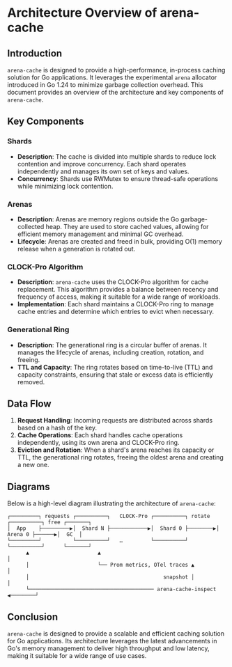 # Architecture Overview of arena-cache

## Introduction

`arena-cache` is designed to provide a high-performance, in-process caching solution for Go applications. It leverages the experimental `arena` allocator introduced in Go 1.24 to minimize garbage collection overhead. This document provides an overview of the architecture and key components of `arena-cache`.

## Key Components

### Shards

- **Description**: The cache is divided into multiple shards to reduce lock contention and improve concurrency. Each shard operates independently and manages its own set of keys and values.
- **Concurrency**: Shards use RWMutex to ensure thread-safe operations while minimizing lock contention.

### Arenas

- **Description**: Arenas are memory regions outside the Go garbage-collected heap. They are used to store cached values, allowing for efficient memory management and minimal GC overhead.
- **Lifecycle**: Arenas are created and freed in bulk, providing O(1) memory release when a generation is rotated out.

### CLOCK-Pro Algorithm

- **Description**: `arena-cache` uses the CLOCK-Pro algorithm for cache replacement. This algorithm provides a balance between recency and frequency of access, making it suitable for a wide range of workloads.
- **Implementation**: Each shard maintains a CLOCK-Pro ring to manage cache entries and determine which entries to evict when necessary.

### Generational Ring

- **Description**: The generational ring is a circular buffer of arenas. It manages the lifecycle of arenas, including creation, rotation, and freeing.
- **TTL and Capacity**: The ring rotates based on time-to-live (TTL) and capacity constraints, ensuring that stale or excess data is efficiently removed.

## Data Flow

1. **Request Handling**: Incoming requests are distributed across shards based on a hash of the key.
2. **Cache Operations**: Each shard handles cache operations independently, using its own arena and CLOCK-Pro ring.
3. **Eviction and Rotation**: When a shard's arena reaches its capacity or TTL, the generational ring rotates, freeing the oldest arena and creating a new one.

## Diagrams

Below is a high-level diagram illustrating the architecture of `arena-cache`:

```
┌─────────┐ requests ┌──────────┐   CLOCK-Pro ┌──────────┐ rotate  ┌──────────┐ free ┌───────┐
│  App    ├─────────▶│  Shard N ├────────────▶│  Shard 0 ├────────▶│  Arena 0 ├──────▶│  GC  │
└─────────┘          └──────────┘   …         └──────────┘         └──────────┘      └───────┘
      ▲                      ▲                                             │
      │                      └── Prom metrics, OTel traces ▲                │
      │                                           snapshot │                │
      └──────────────────────────────────────── arena-cache-inspect ◀────────┘
```

## Conclusion

`arena-cache` is designed to provide a scalable and efficient caching solution for Go applications. Its architecture leverages the latest advancements in Go's memory management to deliver high throughput and low latency, making it suitable for a wide range of use cases.
